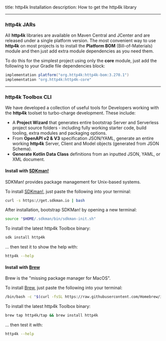 title: http4k Installation
description: How to get the http4k library

<hr/>

### http4k JARs

All **http4k** libraries are available on Maven Central and JCenter and are released under a single platform version. The most convenient way to use **http4k** on most projects is to install the **Platform BOM** (Bill-of-Materials) module and then just add extra module dependencies as you need them. 

To do this for the simplest project using only the **core** module, just add the following to your Gradle file dependencies block:

```groovy
implementation platform("org.http4k:http4k-bom:3.270.1")
implementation "org.http4k:http4k-core"
```

<hr/>

### http4k Toolbox CLI
We have developed a collection of useful tools for Developers working with the **http4k** toolset to turbo-charge
development. These include:

- A **Project Wizard** that generates entire bootstrap Server and Serverless project source folders - including 
fully working starter code, build tooling, extra modules and packaging options.
- From **OpenAPI v2 & V3** specification JSON/YAML, generate an entire working **http4k** Server, Client and Model objects (generated from JSON Schema).
- **Generate Kotlin Data Class** definitions from an inputted JSON, YAML, or XML document.

#### Install with <a href="https://sdkman.io/">SDKman!</a>
SDKMan! provides package management for Unix-based systems.

To install <a href="https://sdkman.io/">SDKman!</a>, just paste the following into your terminal:

```bash
curl -s https://get.sdkman.io | bash
```

After installation, bootstrap SDKMan! by opening a new terminal:

```bash
source "$HOME/.sdkman/bin/sdkman-init.sh"
```

To install the latest http4k Toolbox binary:

```bash
sdk install http4k
```
... then test it to show the help with:

```bash
http4k --help
```

#### Install with <a href="https://brew.sh/">Brew</a>
Brew is the "missing package manager for MacOS".

To install <a href="https://brew.sh/">Brew</a>, just paste the following into your terminal:

```bash
/bin/bash -c "$(curl -fsSL https://raw.githubusercontent.com/Homebrew/install/master/install.sh)"
```

To install the latest http4k Toolbox binary:

```bash
brew tap http4k/tap && brew install http4k
```

... then test it with:

```bash
http4k --help
```
